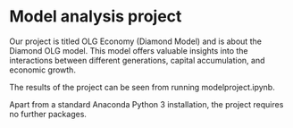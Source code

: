 # Model analysis project

Our project is titled OLG Economy (Diamond Model) and is about the Diamond OLG model. This model offers valuable insights into the interactions between different generations, capital accumulation, and economic growth.

The results of the project can be seen from running modelproject.ipynb.


Apart from a standard Anaconda Python 3 installation, the project requires no further packages.

